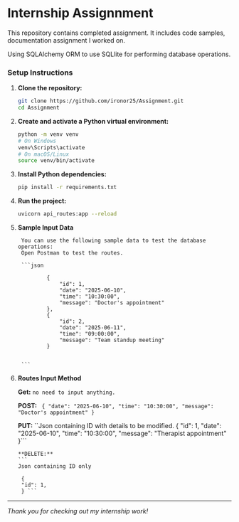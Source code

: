 # Internship Assignnment

This repository contains completed assignment. It includes code samples, documentation assignment I worked on.

Using SQLAlchemy ORM to use SQLlite for performing database operations.

### Setup Instructions

1. **Clone the repository:**
    ```bash
    git clone https://github.com/ironor25/Assignment.git
    cd Assignment
    ```

2. **Create and activate a Python virtual environment:**
    ```bash
    python -m venv venv
    # On Windows
    venv\Scripts\activate
    # On macOS/Linux
    source venv/bin/activate
    ```

3. **Install Python dependencies:**
    ```bash
    pip install -r requirements.txt
    ```


4. **Run the project:**
    ```bash
    uvicorn api_routes:app --reload
    ```

5. **Sample Input Data**

        You can use the following sample data to test the database operations:
        Open Postman to test the routes.

        ```json
        
                {
                    "id": 1,
                    "date": "2025-06-10",
                    "time": "10:30:00",
                    "message": "Doctor's appointment"
                },
                {
                    "id": 2,
                    "date": "2025-06-11",
                    "time": "09:00:00",
                    "message": "Team standup meeting"
                }
              
        
        ```
5. **Routes Input Method**
     
     **Get:**
        ```no need to input anything.```
        
     **POST:**
        ``` {
            "date": "2025-06-10",
            "time": "10:30:00",
            "message": "Doctor's appointment"
            }```

      **PUT:**
      ``Json containing ID with details to be modified.
                {
                "id": 1,
                "date": "2025-06-10",
                "time": "10:30:00",
                "message": "Therapist appointment"
                }```

       **DELETE:**
       ```
       Json containing ID only

        {
        "id": 1,
        } ```

---

*Thank you for checking out my internship work!*